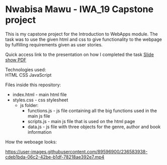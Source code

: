 <h1>Nwabisa Mawu - IWA_19 Capstone project</h1>

This is my capstone project for the Introduction to WebApps module.
The task was to use the given html and css to give functionality to the webpage
by fulfilling requirements given as user stories.

Quick access link to the presentation on how I completed the task
<a href="NWAMAW034_FTC2301_GroupB_NwabisaMawu_IWA_19_Capstone_Presentation.pdf">Slide show PDF</a>

Technologies used:   
HTML
CSS
JavaScript

Files inside this repository:
- index.html - main html file
- styles.css - css stylesheet
  - js folder: 
    - functions.js - js file containing all the big functions used in the main js file
    - scripts.js - main js file that is used on the html page
    - data.js - js file with three objects for the genre, author and book information

How the weboage looks:


https://user-images.githubusercontent.com/89596900/236583938-cdeb1bda-06c2-42be-b1df-78218ae392e7.mp4





